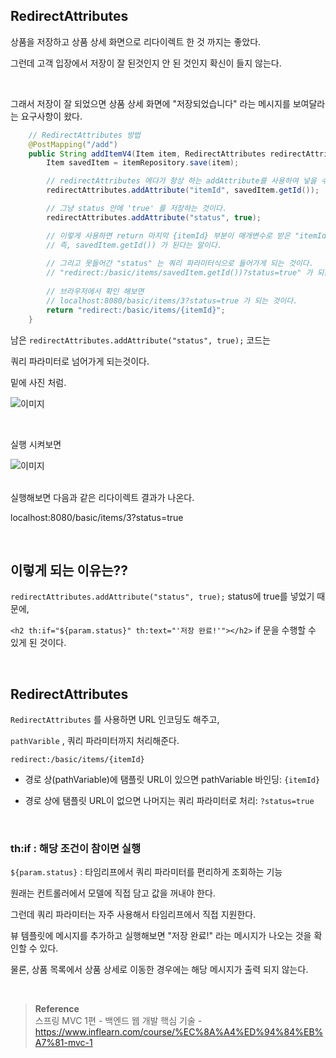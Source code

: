 ## RedirectAttributes

상품을 저장하고 상품 상세 화면으로 리다이렉트 한 것 까지는 좋았다. 

그런데 고객 입장에서 저장이 잘 된것인지 안 된 것인지 확신이 들지 않는다. 

<br/>

그래서 저장이 잘 되었으면 상품 상세 화면에 "저장되었습니다" 라는 메시지를 보여달라는 
요구사항이 왔다.


```java
    // RedirectAttributes 방법
    @PostMapping("/add")
    public String addItemV4(Item item, RedirectAttributes redirectAttributes) {
        Item savedItem = itemRepository.save(item);

        // redirectAttributes 에다가 항상 하는 addAttribute를 사용하여 넣을 수가 있다.
        redirectAttributes.addAttribute("itemId", savedItem.getId());

        // 그냥 status 안에 'true' 를 저장하는 것이다.
        redirectAttributes.addAttribute("status", true);

        // 이렇게 사용하면 return 마지막 {itemId} 부분이 매개변수로 받은 "itemId" 로 치환 된다.
        // 즉, savedItem.getId()) 가 된다는 말이다.
        
        // 그리고 못들어간 "status" 는 쿼리 파라미터식으로 들어가게 되는 것이다.
        // "redirect:/basic/items/savedItem.getId())?status=true" 가 되는 것이다.
        
        // 브라우저에서 확인 해보면 
        // localhost:8080/basic/items/3?status=true 가 되는 것이다.
        return "redirect:/basic/items/{itemId}";
    }
```


남은 `redirectAttributes.addAttribute("status", true);` 코드는

쿼리 파라미터로 넘어가게 되는것이다. 

밑에 사진 처럼.

![이미지](/programming/img/서72.PNG)

<br/>

실행 시켜보면 

![이미지](/programming/img/서73.PNG)

<br/>실행해보면 다음과 같은 리다이렉트 결과가 나온다.

localhost:8080/basic/items/3?status=true

<br/>

## 이렇게 되는 이유는??

`redirectAttributes.addAttribute("status", true);` status에 true를 넣었기 때문에,

`<h2 th:if="${param.status}" th:text="'저장 완료!'"></h2>` if 문을 수행할 수 있게 된 것이다.

<br/>

## RedirectAttributes

`RedirectAttributes` 를 사용하면 URL 인코딩도 해주고, 

`pathVarible` , 쿼리 파라미터까지 처리해준다.

`redirect:/basic/items/{itemId}`

- 경로 상(pathVariable)에 탬플릿 URL이 있으면 pathVariable 바인딩: `{itemId}`

- 경로 상에 탬플릿 URL이 없으면 나머지는 쿼리 파라미터로 처리: `?status=true`

<br/>

### th:if : 해당 조건이 참이면 실행

`${param.status}` : 타임리프에서 쿼리 파라미터를 편리하게 조회하는 기능

원래는 컨트롤러에서 모델에 직접 담고 값을 꺼내야 한다.

그런데 쿼리 파라미터는 자주 사용해서 타임리프에서 직접 지원한다.

뷰 템플릿에 메시지를 추가하고 실행해보면 "저장 완료!" 라는 메시지가 나오는 것을 확인할 수 있다. 

물론, 상품 목록에서 상품 상세로 이동한 경우에는 해당 메시지가 출력 되지 않는다.


<br/>

>**Reference** <br/>스프링 MVC 1편 - 백엔드 웹 개발 핵심 기술 - https://www.inflearn.com/course/%EC%8A%A4%ED%94%84%EB%A7%81-mvc-1